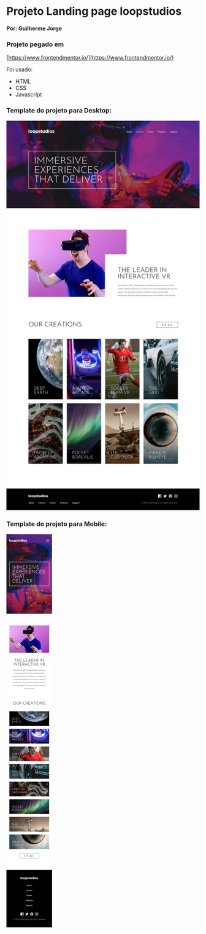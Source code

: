 # Projeto Landing page loopstudios
**Por: Guilherme Jorge**

### Projeto pegado em
[https://www.frontendmentor.io/](https://www.frontendmentor.io/)

Foi usado: 
* HTML
* CSS
* Javascript

### Template do projeto para Desktop:
![Desktop template](design/desktop-design.jpg)

### Template do projeto para Mobile:
![Mobile template](design/mobile-design.jpg)



